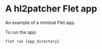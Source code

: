 # A hl2patcher Flet app

An example of a minimal Flet app.

To run the app:

```
flet run [app_directory]
```